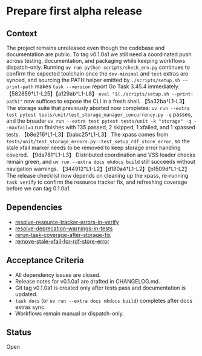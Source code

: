 # Prepare first alpha release

## Context
The project remains unreleased even though the codebase and documentation are
public. To tag v0.1.0a1 we still need a coordinated push across testing,
documentation, and packaging while keeping workflows dispatch-only. Running
`uv run python scripts/check_env.py` continues to confirm the expected
toolchain once the `dev-minimal` and `test` extras are synced, and sourcing the
PATH helper emitted by `./scripts/setup.sh --print-path` makes `task
--version` report Go Task 3.45.4 immediately. 【582859†L1-L25】【a129ab†L1-L8】
`eval "$(./scripts/setup.sh --print-path)"` now suffices to expose the CLI in a
fresh shell. 【5a32ba†L1-L3】 The storage suite that previously aborted now
completes: `uv run --extra test pytest
tests/unit/test_storage_manager_concurrency.py -q` passes, and the broader
`uv run --extra test pytest tests/unit -k "storage" -q --maxfail=1` run finishes
with 135 passed, 2 skipped, 1 xfailed, and 1 xpassed tests.
【b8e216†L1-L3】【babc25†L1-L3】 The xpass comes from
`tests/unit/test_storage_errors.py::test_setup_rdf_store_error`, so the stale
xfail marker needs to be removed to keep storage error handling covered.
【9da781†L1-L3】 Distributed coordination and VSS loader checks remain green,
and `uv run --extra docs mkdocs build` still succeeds without navigation
warnings. 【344912†L1-L2】【d180a4†L1-L2】【b1509d†L1-L2】 The release checklist now
depends on cleaning up the xpass, re-running `task verify` to confirm the
resource tracker fix, and refreshing coverage before we can tag 0.1.0a1.

## Dependencies
- [resolve-resource-tracker-errors-in-verify](resolve-resource-tracker-errors-in-verify.md)
- [resolve-deprecation-warnings-in-tests](resolve-deprecation-warnings-in-tests.md)
- [rerun-task-coverage-after-storage-fix](rerun-task-coverage-after-storage-fix.md)
- [remove-stale-xfail-for-rdf-store-error](remove-stale-xfail-for-rdf-store-error.md)

## Acceptance Criteria
- All dependency issues are closed.
- Release notes for v0.1.0a1 are drafted in CHANGELOG.md.
- Git tag v0.1.0a1 is created only after tests pass and documentation is
  updated.
- `task docs` (or `uv run --extra docs mkdocs build`) completes after docs
  extras sync.
- Workflows remain manual or dispatch-only.

## Status
Open
